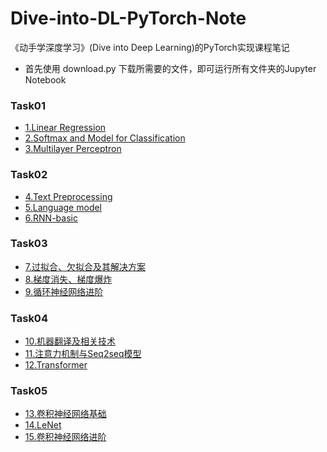 # Dive-into-DL-PyTorch-Note
《动手学深度学习》(Dive into Deep Learning)的PyTorch实现课程笔记

- 首先使用 download.py 下载所需要的文件，即可运行所有文件夹的Jupyter Notebook

### Task01
- [1.Linear Regression](./1.Linear-Regression/Note.md)
- [2.Softmax and Model for Classification](./2.Softmax-and-Model-for-Classification/Note.md)
- [3.Multilayer Perceptron](./3.Multilayer-Perceptron/Note.md)
### Task02
- [4.Text Preprocessing](./4.Text-Preprocessing/Note.md)
- [5.Language model](./5.Language-model/Note.md)
- [6.RNN-basic](./6.RNN-basic/Note.md)

### Task03
- [7.过拟合、欠拟合及其解决方案]()
- [8.梯度消失、梯度爆炸]()
- [9.循环神经网络进阶]()

### Task04
- [10.机器翻译及相关技术]()
- [11.注意力机制与Seq2seq模型]()
- [12.Transformer]()

### Task05
- [13.卷积神经网络基础]()
- [14.LeNet]()
- [15.卷积神经网络进阶]()